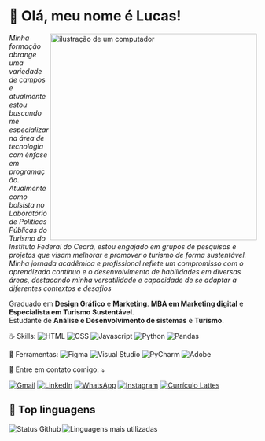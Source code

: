 # 💜 Olá, meu nome é Lucas!

<img src="https://raw.githubusercontent.com/MicaelliMedeiros/micaellimedeiros/master/image/computer-illustration.png" alt="ilustração de um computador" min-width="420px" max-width="420px" width="420px" align="right">

<p align="left"> 
  <i>Minha formação abrange uma variedade de campos e atualmente estou buscando
  me especializar na área de tecnologia com ênfase em programação.
  Atualmente como bolsista no Laboratório de Políticas Públicas do Turismo
  do Instituto Federal do Ceará, estou engajado em grupos de pesquisas e projetos
  que visam melhorar e promover o turismo de forma sustentável. Minha jornada
  acadêmica e profissional reflete um compromisso com o aprendizado contínuo
  e o desenvolvimento de habilidades em diversas áreas, destacando minha
  versatilidade e capacidade de se adaptar a diferentes contextos e desafios</i><br>
</p>

<p align="left">
  Graduado em <b>Design Gráfico</b> e <b>Marketing</b>.
  <b>MBA em Marketing digital</b> e <b>Especialista em Turismo Sustentável</b>.<br>
  Estudante de <b>Análise e Desenvolvimento de sistemas</b> e <b>Turismo</b>.
</p>

<p align="left">
  ☕  Skills:
  <img src="https://img.shields.io/badge/HTML5-E34F26?style=flat-square&logo=html5&logoColor=white" alt="HTML"/>
  <img src="https://img.shields.io/badge/CSS3-1572B6?style=flat-square&logo=css3&logoColor=white" alt="CSS"/>
  <img src="https://img.shields.io/badge/JAVASCRIPT-323330?style=flat-square&logo=javascript&logoColor=F7DF1E" alt="Javascript"/>
  <img src="https://img.shields.io/badge/PYTHON-14354C?style=flat-square&logo=python&logoColor=white" alt="Python"/>
  <img src="https://img.shields.io/badge/PANDAS-20232A?style=flat-square&logo=pandas&logoColor=white" alt="Pandas"/>
</p>

<p align="left">
  💼 Ferramentas:
  <img src="https://img.shields.io/badge/Figma-000000?style=flat-square&logo=figma&logoColor=white" alt="Figma"/>
  <img src="https://img.shields.io/badge/Visual_studio-23a9f2?style=flat-square&logo=visual%20studio&logoColor=white" alt="Visual Studio"/>
  <img src="https://img.shields.io/badge/PyCharm-28b8a0?style=flat-square&logo=pycharm&logoColor=white" alt="PyCharm"/>
  <img src="https://img.shields.io/badge/Adobe-ed1000?style=flat-square&logo=adobe&logoColor=white" alt="Adobe"/>

</p>

<p align="left">
  💌 Entre em contato comigo: ⤵️
</p>

<!-- ícones contatos -->
<p align="left">
  <a href="mailto:lukscomaru@gmail.com" target="_blank" title="Gmail">
  <img src="https://img.shields.io/badge/-Gmail-FF0000?style=flat-square&labelColor=FF0000&logo=gmail&logoColor=white&link=LINK-DO-SEU-GMAIL" alt="Gmail"/></a>
  <a href="https://br.linkedin.com/in/lucascomaru" target="_blank" title="LinkedIn">
  <img src="https://img.shields.io/badge/-Linkedin-0e76a8?style=flat-square&logo=Linkedin&logoColor=white&link=LINK-DO-SEU-LINKEDIN" alt="LinkedIn"/></a>
  <a href="wa.me/85997734839" target="_blank" title="WhatsApp">
  <img src="https://img.shields.io/badge/-WhatsApp-25d366?style=flat-square&labelColor=25d366&logo=whatsapp&logoColor=white&link=API-DO-SEU-WHATSAPP" alt="WhatsApp"/></a>
  <a href="http://instagram.com/lucasfcomaru" target="_blank" title="Instagram">
  <img src="https://img.shields.io/badge/-Instagram-DF0174?style=flat-square&labelColor=DF0174&logo=instagram&logoColor=white&link=LINK-DO-SEU-INSTAGRAM" alt="Instagram"/></a>
  <a href="http://lattes.cnpq.br/4106499559915315" target="_blank" title="Currículo Lattes">
  <img src="https://img.shields.io/badge/Lattes-004076?style=flat-square&logoColor=white" alt="Currículo Lattes"/></a>
</p>

## 🚀 Top linguagens
<img src="https://github-readme-stats.vercel.app/api?username=lucasfcomaru&theme=default&show_icons=true" align="left" alt="Status Github"/>
<img src="https://github-readme-stats.vercel.app/api/top-langs/?username=lucasfcomaru&layout=compact" align="left" alt="Linguagens mais utilizadas"/>
